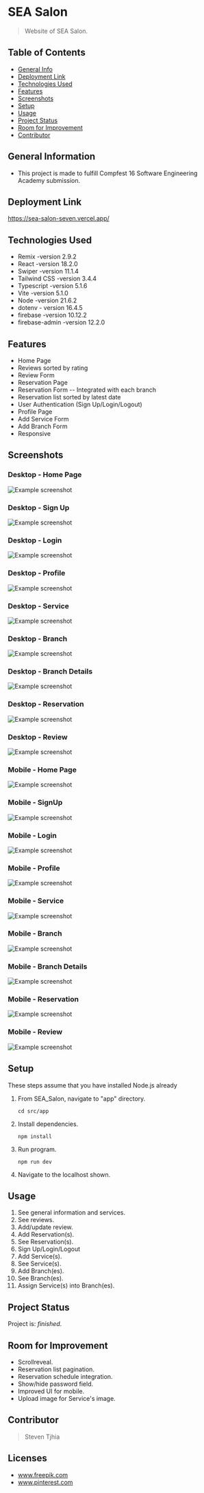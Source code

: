 # SEA Salon
> Website of SEA Salon.


## Table of Contents
* [General Info](#general-information)
* [Deployment Link](#deployment_link)
* [Technologies Used](#technologies-used)
* [Features](#features)
* [Screenshots](#screenshots)
* [Setup](#setup)
* [Usage](#usage)
* [Project Status](#project-status)
* [Room for Improvement](#room-for-improvement)
* [Contributor](#contributor)


## General Information
- This project is made to fulfill Compfest 16 Software Engineering Academy submission.


## Deployment Link
https://sea-salon-seven.vercel.app/


## Technologies Used
- Remix -version 2.9.2
- React -version 18.2.0
- Swiper -version 11.1.4
- Tailwind CSS -version 3.4.4
- Typescript -version 5.1.6
- Vite -version 5.1.0
- Node -version 21.6.2
- dotenv - version 16.4.5
- firebase -version 10.12.2
- firebase-admin -version 12.2.0

## Features
- Home Page
- Reviews sorted by rating
- Review Form
- Reservation Page
- Reservation Form -- Integrated with each branch
- Reservation list sorted by latest date
- User Authentication (Sign Up/Login/Logout)
- Profile Page
- Add Service Form
- Add Branch Form
- Responsive


## Screenshots

### Desktop - Home Page

![Example screenshot](./Screenshots/Level5-HomePage-Desktop.png)

### Desktop - Sign Up

![Example screenshot](./Screenshots/Level5-SignUp-Desktop.png)

### Desktop - Login

![Example screenshot](./Screenshots/Level5-Login-Desktop.png)

### Desktop - Profile

![Example screenshot](./Screenshots/Level5-Profile-Desktop.png)

### Desktop - Service

![Example screenshot](./Screenshots/Level5-Service-Desktop.png)

### Desktop - Branch

![Example screenshot](./Screenshots/Level5-Branch-Desktop.png)

### Desktop - Branch Details

![Example screenshot](./Screenshots/Level5-BranchInfo-Desktop.png)

### Desktop - Reservation

![Example screenshot](./Screenshots/Level5-Reservation-Desktop.png)

### Desktop - Review

![Example screenshot](./Screenshots/Level5-Review-Desktop.png)

### Mobile - Home Page

![Example screenshot](./Screenshots/Level5-HomePage-Mobile.png)

### Mobile - SignUp

![Example screenshot](./Screenshots/Level5-SignUp-Mobile.png)

### Mobile - Login

![Example screenshot](./Screenshots/Level5-Login-Mobile.png)

### Mobile - Profile

![Example screenshot](./Screenshots/Level5-Profile-Mobile.png)

### Mobile - Service

![Example screenshot](./Screenshots/Level5-Service-Mobile.png)

### Mobile - Branch

![Example screenshot](./Screenshots/Level5-Branch-Mobile.png)

### Mobile - Branch Details

![Example screenshot](./Screenshots/Level5-BranchInfo-Mobile.png)

### Mobile - Reservation

![Example screenshot](./Screenshots/Level5-Reservation-Mobile.png)

### Mobile - Review

![Example screenshot](./Screenshots/Level5-Review-Mobile.png)


## Setup

These steps assume that you have installed Node.js already

1. From SEA_Salon, navigate to "app" directory.

    `cd src/app`

2. Install dependencies.

    `npm install`

3. Run program.

    `npm run dev`

4. Navigate to the localhost shown.


## Usage
1. See general information and services.
2. See reviews.
3. Add/update review.
4. Add Reservation(s).
5. See Reservation(s).
6. Sign Up/Login/Logout
7. Add Service(s).
8. See Service(s).
9. Add Branch(es).
10. See Branch(es).
11. Assign Service(s) into Branch(es).


## Project Status
Project is: _finished_.


## Room for Improvement
- Scrollreveal.
- Reservation list pagination.
- Reservation schedule integration.
- Show/hide password field.
- Improved UI for mobile.
- Upload image for Service's image.


## Contributor
> Steven Tjhia 


## Licenses
- www.freepik.com
- www.pinterest.com